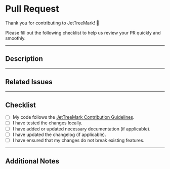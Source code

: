 # Pull Request

Thank you for contributing to JetTreeMark! 🚀

Please fill out the following checklist to help us review your PR quickly and smoothly.

---

## Description

<!-- Provide a short description of the changes introduced by this PR. -->

---

## Related Issues

<!-- Link any related issues, e.g., "Fixes #12" or "Related to #45". -->

---

## Checklist

- [ ] My code follows the [JetTreeMark Contribution Guidelines](./CONTRIBUTING.md).
- [ ] I have tested the changes locally.
- [ ] I have added or updated necessary documentation (if applicable).
- [ ] I have updated the changelog (if applicable).
- [ ] I have ensured that my changes do not break existing features.

---

## Additional Notes

<!-- Anything else the reviewers should know? Screenshots, references, etc. -->


